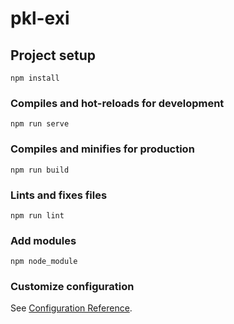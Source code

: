 # pkl-exi

## Project setup
```
npm install
```

### Compiles and hot-reloads for development
```
npm run serve
```

### Compiles and minifies for production
```
npm run build
```

### Lints and fixes files
```
npm run lint
```
### Add modules
```
npm node_module
```

### Customize configuration
See [Configuration Reference](https://cli.vuejs.org/config/).
